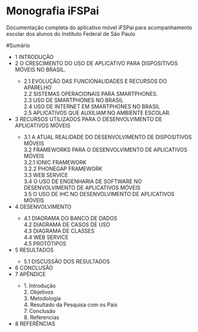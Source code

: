# Monografia iFSPai

Documentação completa do aplicativo móvel iFSPai para acompanhamento escolar dos alunos do Instituto Federal de São Paulo

#Sumário

<ul>
<li>
1   INTRODUÇÃO <br>
</li>

<li>
2 O CRESCIMENTO DO USO DE APLICATIVO PARA DISPOSITIVOS MÓVEIS NO BRASIL.<br>
</li>

<ul><li>
2.1 EVOLUÇÃO DAS FUNCIONALIDADES E RECURSOS DO APARELHO <br>
2.2 SISTEMAS OPERACIONAIS PARA SMARTPHONES. <br>
2.3 USO DE SMARTPHONES NO BRASIL <br>
2.4 USO DE INTERNET EM SMARTPHONES NO BRASIL <br>
2.5 APLICATIVOS QUE AUXILIAM NO AMBIENTE ESCOLAR. <br>
</li></ul>

<li>
3 RECURSOS UTILIZADOS PARA O DESENVOLVIMENTO DE APLICATIVOS MÓVEIS <br>
</li>

<ul><li>
3.1 A ATUAL REALIDADE DO DESENVOLVIMENTO DE DISPOSITIVOS MÓVEIS<br>
3.2 FRAMEWORKS PARA O DESENVOLVIMENTO DE APLICATIVOS MÓVEIS<br>
3.2.1 IONIC FRAMEWORK <br>
3.2.2 PHONEGAP FRAMEWORK <br>
3.3 WEB SERVICE <br>
3.4 O USO DE ENGENHARIA DE SOFTWARE NO DESENVOLVIMENTO DE APLICATIVOS MÓVEIS<br>
3.5 O USO DE IHC NO DESENVOLVIMENTO DE APLICATIVOS MÓVEIS <br>
</li></ul>

<li>
4 DESENVOLVIMENTO<br>
</li>

<ul><li>
4.1 DIAGRAMA DO BANCO DE DADOS <br>
4.2 DIAGRAMA DE CASOS DE USO <br>
4.3 DIAGRAMA DE CLASSES <br> 
4.4 WEB SERVICE <br> 
4.5 PROTÓTIPOS <br> 
</li></ul>

<li>
5 RESULTADOS <br>
</li>

<ul><li>
5.1 DISCUSSÃO DOS RESULTADOS <br>
</li></ul>

<li>
6 CONCLUSÃO <br>
</li>

<li>
7 APÊNDICE<br>
</li>

<ul><li>
    1. Introdução <br>
    2. Objetivos <br>
    3. Metodologia<br>
    4. Resultado da Pesquisa com os Pais <br>
    7. Conclusão<br>
    8. Referencias <br>
</li></ul>

<li>
8 REFERÊNCIAS 
</li>
</ul>
